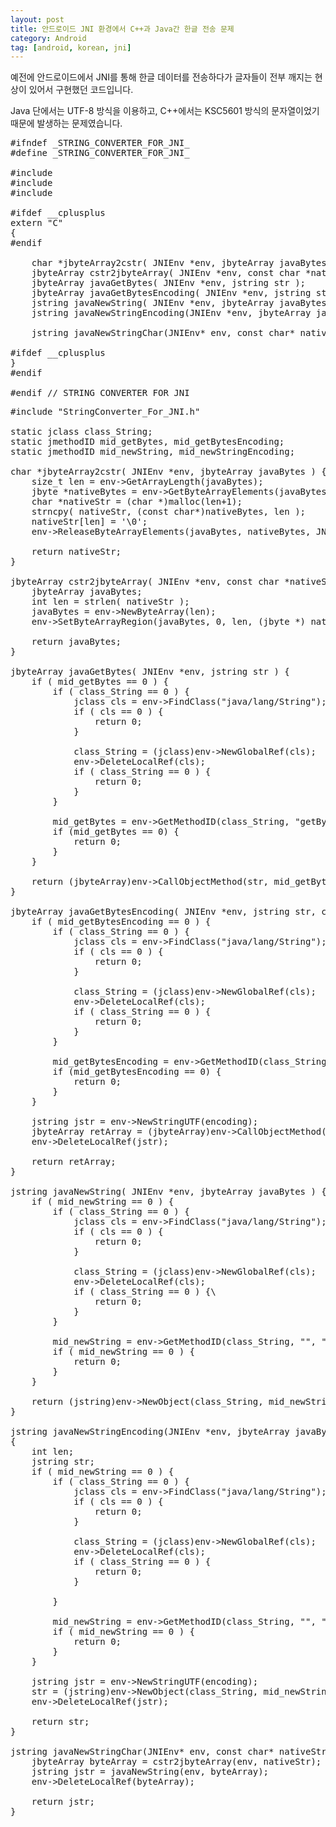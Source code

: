 ```yaml
---
layout: post
title: 안드로이드 JNI 환경에서 C++과 Java간 한글 전송 문제 
category: Android
tag: [android, korean, jni]
---
```


예전에 안드로이드에서 JNI를 통해 한글 데이터를 전송하다가
글자들이 전부 깨지는 현상이 있어서 구현했던 코드입니다.

Java 단에서는 UTF-8 방식을 이용하고, 
C++에서는 KSC5601 방식의 문자열이었기 때문에 발생하는 문제였습니다.

<pre class="prettyprint">
#ifndef _STRING_CONVERTER_FOR_JNI_
#define _STRING_CONVERTER_FOR_JNI_

#include <jni.h>
#include <stdio.h>
#include <string.h>

#ifdef __cplusplus
extern "C"
{
#endif

	char *jbyteArray2cstr( JNIEnv *env, jbyteArray javaBytes );
	jbyteArray cstr2jbyteArray( JNIEnv *env, const char *nativeStr);
	jbyteArray javaGetBytes( JNIEnv *env, jstring str );
	jbyteArray javaGetBytesEncoding( JNIEnv *env, jstring str, const char *encoding );
	jstring javaNewString( JNIEnv *env, jbyteArray javaBytes );
	jstring javaNewStringEncoding(JNIEnv *env, jbyteArray javaBytes, const char *encoding );

	jstring javaNewStringChar(JNIEnv* env, const char* nativeStr);

#ifdef __cplusplus
}
#endif

#endif //_STRING_CONVERTER_FOR_JNI_
</pre>


<pre class="prettyprint">
#include "StringConverter_For_JNI.h"

static jclass class_String;
static jmethodID mid_getBytes, mid_getBytesEncoding;
static jmethodID mid_newString, mid_newStringEncoding;

char *jbyteArray2cstr( JNIEnv *env, jbyteArray javaBytes ) {
	size_t len = env->GetArrayLength(javaBytes);
	jbyte *nativeBytes = env->GetByteArrayElements(javaBytes, 0);
	char *nativeStr = (char *)malloc(len+1);
	strncpy( nativeStr, (const char*)nativeBytes, len );
	nativeStr[len] = '\0';
	env->ReleaseByteArrayElements(javaBytes, nativeBytes, JNI_ABORT);

	return nativeStr;
}

jbyteArray cstr2jbyteArray( JNIEnv *env, const char *nativeStr) {
	jbyteArray javaBytes;
	int len = strlen( nativeStr );
	javaBytes = env->NewByteArray(len);
	env->SetByteArrayRegion(javaBytes, 0, len, (jbyte *) nativeStr );

	return javaBytes;
}

jbyteArray javaGetBytes( JNIEnv *env, jstring str ) {
	if ( mid_getBytes == 0 ) {
		if ( class_String == 0 ) {
			jclass cls = env->FindClass("java/lang/String");
			if ( cls == 0 ) {
				return 0;
			}

			class_String = (jclass)env->NewGlobalRef(cls);
			env->DeleteLocalRef(cls);
			if ( class_String == 0 ) {
				return 0;
			}
		}

		mid_getBytes = env->GetMethodID(class_String, "getBytes", "()[B");
		if (mid_getBytes == 0) {
			return 0;
		}
	}

	return (jbyteArray)env->CallObjectMethod(str, mid_getBytes );
}

jbyteArray javaGetBytesEncoding( JNIEnv *env, jstring str, const char *encoding ) {
	if ( mid_getBytesEncoding == 0 ) {
		if ( class_String == 0 ) {
			jclass cls = env->FindClass("java/lang/String");
			if ( cls == 0 ) {
				return 0;
			}

			class_String = (jclass)env->NewGlobalRef(cls);
			env->DeleteLocalRef(cls);
			if ( class_String == 0 ) {
				return 0;
			}
		}

		mid_getBytesEncoding = env->GetMethodID(class_String, "getBytes", "(Ljava/lang/String;)[B");
		if (mid_getBytesEncoding == 0) {
			return 0;
		}
	}

	jstring jstr = env->NewStringUTF(encoding);
	jbyteArray retArray = (jbyteArray)env->CallObjectMethod(str, mid_getBytesEncoding, jstr);
	env->DeleteLocalRef(jstr);
	
	return retArray;
}

jstring javaNewString( JNIEnv *env, jbyteArray javaBytes ) {
	if ( mid_newString == 0 ) {
		if ( class_String == 0 ) {
			jclass cls = env->FindClass("java/lang/String");
			if ( cls == 0 ) {
				return 0;
			}

			class_String = (jclass)env->NewGlobalRef(cls);
			env->DeleteLocalRef(cls);
			if ( class_String == 0 ) {\
				return 0;
			}
		}

		mid_newString = env->GetMethodID(class_String, "<init>", "([B)V");
		if ( mid_newString == 0 ) {
			return 0;
		}
	}

	return (jstring)env->NewObject(class_String, mid_newString, javaBytes );
}

jstring javaNewStringEncoding(JNIEnv *env, jbyteArray javaBytes, const char *encoding )
{
	int len;
	jstring str;
	if ( mid_newString == 0 ) {
		if ( class_String == 0 ) {
			jclass cls = env->FindClass("java/lang/String");
			if ( cls == 0 ) {
				return 0;
			}

			class_String = (jclass)env->NewGlobalRef(cls);
			env->DeleteLocalRef(cls);
			if ( class_String == 0 ) {
				return 0;
			}

		}

		mid_newString = env->GetMethodID(class_String, "<init>", "([BLjava/lang/String;)V");
		if ( mid_newString == 0 ) {
			return 0;
		}
	}

	jstring jstr = env->NewStringUTF(encoding);
	str = (jstring)env->NewObject(class_String, mid_newString, javaBytes, jstr);
	env->DeleteLocalRef(jstr);

	return str;
}

jstring javaNewStringChar(JNIEnv* env, const char* nativeStr) {
	jbyteArray byteArray = cstr2jbyteArray(env, nativeStr);
	jstring jstr = javaNewString(env, byteArray);
	env->DeleteLocalRef(byteArray);

	return jstr;
}
</pre>